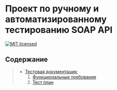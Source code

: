 # Проект по ручному и автоматизированному тестированию SOAP API

[![MIT licensed](https://img.shields.io/badge/License-MIT-yellow.svg)](./LICENSE)

## Содержание 

> - [Тестовая документация:](./docs)
>   1. [Функциональные требования](./docs/functional_requirements.md)
>   2. [Тест план](./docs/test_plan.md)